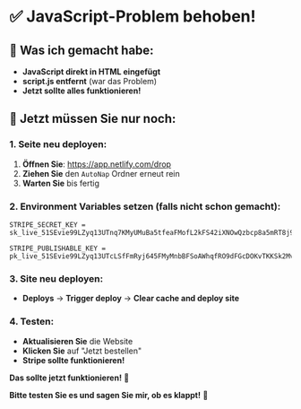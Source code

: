 # ✅ JavaScript-Problem behoben!

## 🔧 Was ich gemacht habe:
- **JavaScript direkt in HTML eingefügt**
- **script.js entfernt** (war das Problem)
- **Jetzt sollte alles funktionieren!**

## 🚀 Jetzt müssen Sie nur noch:

### 1. Seite neu deployen:
1. **Öffnen Sie**: https://app.netlify.com/drop
2. **Ziehen Sie** den `AutoNap` Ordner erneut rein
3. **Warten Sie** bis fertig

### 2. Environment Variables setzen (falls nicht schon gemacht):
```
STRIPE_SECRET_KEY = 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

STRIPE_PUBLISHABLE_KEY = pk_live_51SEvie99LZyq13UTcLSfFmRyj645FMyMnbBFSoAWhqfRO9dFGcDOKvTKKSk2MvYOEfgY5ESBaZCN0raZC3IYQHqE00lETa6zjs
```

### 3. Site neu deployen:
- **Deploys** → **Trigger deploy** → **Clear cache and deploy site**

### 4. Testen:
- **Aktualisieren Sie** die Website
- **Klicken Sie** auf "Jetzt bestellen"
- **Stripe sollte funktionieren!**

**Das sollte jetzt funktionieren!** 🚀

**Bitte testen Sie es und sagen Sie mir, ob es klappt!** 🎯
